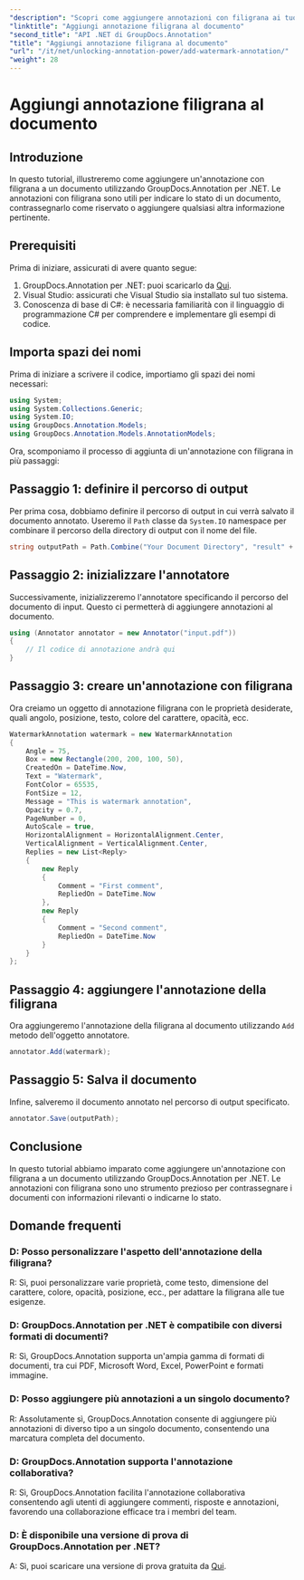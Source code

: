 ```yaml
---
"description": "Scopri come aggiungere annotazioni con filigrana ai tuoi documenti senza sforzo utilizzando GroupDocs.Annotation per .NET. Migliora la chiarezza e la sicurezza dei documenti."
"linktitle": "Aggiungi annotazione filigrana al documento"
"second_title": "API .NET di GroupDocs.Annotation"
"title": "Aggiungi annotazione filigrana al documento"
"url": "/it/net/unlocking-annotation-power/add-watermark-annotation/"
"weight": 28
---
```


# Aggiungi annotazione filigrana al documento

## Introduzione
In questo tutorial, illustreremo come aggiungere un'annotazione con filigrana a un documento utilizzando GroupDocs.Annotation per .NET. Le annotazioni con filigrana sono utili per indicare lo stato di un documento, contrassegnarlo come riservato o aggiungere qualsiasi altra informazione pertinente.

## Prerequisiti

Prima di iniziare, assicurati di avere quanto segue:

1. GroupDocs.Annotation per .NET: puoi scaricarlo da [Qui](https://releases.groupdocs.com/annotation/net/).
2. Visual Studio: assicurati che Visual Studio sia installato sul tuo sistema.
3. Conoscenza di base di C#: è necessaria familiarità con il linguaggio di programmazione C# per comprendere e implementare gli esempi di codice.

## Importa spazi dei nomi

Prima di iniziare a scrivere il codice, importiamo gli spazi dei nomi necessari:

```csharp
using System;
using System.Collections.Generic;
using System.IO;
using GroupDocs.Annotation.Models;
using GroupDocs.Annotation.Models.AnnotationModels;
```

Ora, scomponiamo il processo di aggiunta di un'annotazione con filigrana in più passaggi:

## Passaggio 1: definire il percorso di output

Per prima cosa, dobbiamo definire il percorso di output in cui verrà salvato il documento annotato. Useremo il `Path` classe da `System.IO` namespace per combinare il percorso della directory di output con il nome del file.

```csharp
string outputPath = Path.Combine("Your Document Directory", "result" + Path.GetExtension("input.pdf"));
```

## Passaggio 2: inizializzare l'annotatore

Successivamente, inizializzeremo l'annotatore specificando il percorso del documento di input. Questo ci permetterà di aggiungere annotazioni al documento.

```csharp
using (Annotator annotator = new Annotator("input.pdf"))
{
    // Il codice di annotazione andrà qui
}
```

## Passaggio 3: creare un'annotazione con filigrana

Ora creiamo un oggetto di annotazione filigrana con le proprietà desiderate, quali angolo, posizione, testo, colore del carattere, opacità, ecc.

```csharp
WatermarkAnnotation watermark = new WatermarkAnnotation
{
    Angle = 75,
    Box = new Rectangle(200, 200, 100, 50),
    CreatedOn = DateTime.Now,
    Text = "Watermark",
    FontColor = 65535,
    FontSize = 12,
    Message = "This is watermark annotation",
    Opacity = 0.7,
    PageNumber = 0,
    AutoScale = true,
    HorizontalAlignment = HorizontalAlignment.Center,
    VerticalAlignment = VerticalAlignment.Center,
    Replies = new List<Reply>
    {
        new Reply
        {
            Comment = "First comment",
            RepliedOn = DateTime.Now
        },
        new Reply
        {
            Comment = "Second comment",
            RepliedOn = DateTime.Now
        }
    }
};
```

## Passaggio 4: aggiungere l'annotazione della filigrana

Ora aggiungeremo l'annotazione della filigrana al documento utilizzando `Add` metodo dell'oggetto annotatore.

```csharp
annotator.Add(watermark);
```

## Passaggio 5: Salva il documento

Infine, salveremo il documento annotato nel percorso di output specificato.

```csharp
annotator.Save(outputPath);
```

## Conclusione

In questo tutorial abbiamo imparato come aggiungere un'annotazione con filigrana a un documento utilizzando GroupDocs.Annotation per .NET. Le annotazioni con filigrana sono uno strumento prezioso per contrassegnare i documenti con informazioni rilevanti o indicarne lo stato.

## Domande frequenti

### D: Posso personalizzare l'aspetto dell'annotazione della filigrana?

R: Sì, puoi personalizzare varie proprietà, come testo, dimensione del carattere, colore, opacità, posizione, ecc., per adattare la filigrana alle tue esigenze.

### D: GroupDocs.Annotation per .NET è compatibile con diversi formati di documenti?

R: Sì, GroupDocs.Annotation supporta un'ampia gamma di formati di documenti, tra cui PDF, Microsoft Word, Excel, PowerPoint e formati immagine.

### D: Posso aggiungere più annotazioni a un singolo documento?

R: Assolutamente sì, GroupDocs.Annotation consente di aggiungere più annotazioni di diverso tipo a un singolo documento, consentendo una marcatura completa del documento.

### D: GroupDocs.Annotation supporta l'annotazione collaborativa?

R: Sì, GroupDocs.Annotation facilita l'annotazione collaborativa consentendo agli utenti di aggiungere commenti, risposte e annotazioni, favorendo una collaborazione efficace tra i membri del team.

### D: È disponibile una versione di prova di GroupDocs.Annotation per .NET?

A: Sì, puoi scaricare una versione di prova gratuita da [Qui](https://releases.groupdocs.com/).